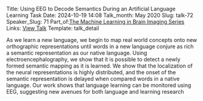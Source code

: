Title: Using EEG to Decode Semantics During an Artificial Language Learning Task
Date: 2024-10-19 14:08
Talk_month: May 2020
Slug: talk-72
Speaker_Slug: 71
Part_of:[The Machine Learning in Brain Imaging Series](/MLTalks)
Links: [View Talk](https://www.youtube.com/watch?v=HdwYMnlpeRo&ab_channel=NIMHCenterforMultimodalNeuroimaging)
Template: talk_detail

As we learn a new language, we begin to map real world concepts onto new orthographic representations until words in a new language conjure as rich a semantic representation as our native language.  Using electroencephalography, we show that it is possible to detect a newly formed semantic mapping as it is learned.  We show that the localization of the neural representations is highly distributed, and the onset of the semantic representation is delayed when compared words in a native language. Our work shows that language learning can be monitored using EEG, suggesting new avenues for both language and learning research